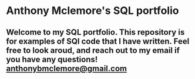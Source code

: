 # Anthony Mclemore's SQL portfolio

## Welcome to my SQL portfolio. This repository is for examples of SQl code that I have written. Feel free to look aroud, and reach out to my email if you have any questions! anthonybmclemore@gmail.com
